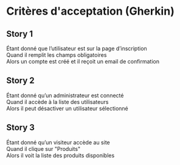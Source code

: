 # Critères d'acceptation (Gherkin)

## Story 1
Étant donné que l’utilisateur est sur la page d’inscription  
Quand il remplit les champs obligatoires  
Alors un compte est créé et il reçoit un email de confirmation

## Story 2
Étant donné qu’un administrateur est connecté  
Quand il accède à la liste des utilisateurs  
Alors il peut désactiver un utilisateur sélectionné

## Story 3
Étant donné qu’un visiteur accède au site  
Quand il clique sur "Produits"  
Alors il voit la liste des produits disponibles
